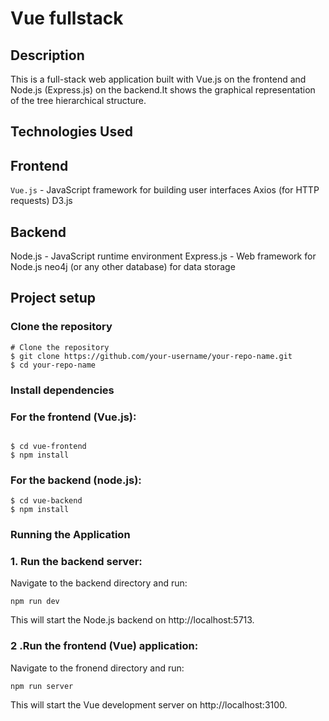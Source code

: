 
# Vue fullstack

## Description

This is a full-stack web application built with Vue.js on the frontend and Node.js (Express.js) on the backend.It shows the graphical representation of the tree hierarchical structure.

## Technologies Used

## Frontend
`Vue.js` - JavaScript framework for building user interfaces
Axios (for HTTP requests)
D3.js

## Backend

Node.js - JavaScript runtime environment
Express.js - Web framework for Node.js
neo4j (or any other database) for data storage


## Project setup

### Clone the repository

```shell
# Clone the repository
$ git clone https://github.com/your-username/your-repo-name.git
$ cd your-repo-name
```
### Install dependencies

###  For the frontend (Vue.js):

```shell

$ cd vue-frontend
$ npm install
```

###  For the backend (node.js):
```shell
$ cd vue-backend
$ npm install
```

### Running the Application

### 1. Run the backend server:

Navigate to the backend directory and run:

```shell
npm run dev
```

This will start the Node.js backend on http://localhost:5713.

### 2 .Run the frontend (Vue) application:

Navigate to the fronend directory and run:

```shell
npm run server
```
This will start the Vue development server on http://localhost:3100.
